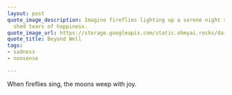 ```yaml
---
layout: post
quote_image_description: Imagine fireflies lighting up a serene night sky while moons
  shed tears of happiness.
quote_image_url: https://storage.googleapis.com/static.ohmyai.rocks/daily/2024-04-23.jpg
quote_title: Beyond Well
tags:
- sadness
- nonsense

---
```


When fireflies sing, the moons weep with joy.